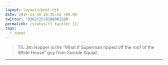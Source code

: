 ```yaml
---
layout: layouts/post.njk
date: 2017-11-30 16:35:52 +00:00
twitter: '936272578188001280'
permalink: /status/{{ twitter }}/
tags: 
  - tweet
---
```


> TIL Jim Hopper is the “What if Superman ripped off the roof of the White House” guy from Suicide Squad.

---
